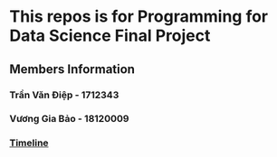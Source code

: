 # This repos is for Programming for Data Science Final Project

## Members Information
### Trần Văn Điệp - 1712343
### Vương Gia Bảo   - 18120009
### [Timeline](https://docs.google.com/spreadsheets/d/1Wafx1w6SKPXFZtGqWLxnGpvFWaUfj4rtAgDEnpl2RaU/edit?usp=sharing)

